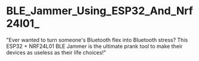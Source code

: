 # BLE_Jammer_Using_ESP32_And_Nrf24l01_
"Ever wanted to turn someone's Bluetooth flex into Bluetooth stress? This ESP32 + NRF24L01 BLE Jammer is the ultimate prank tool to make their devices as useless as their life choices!"
